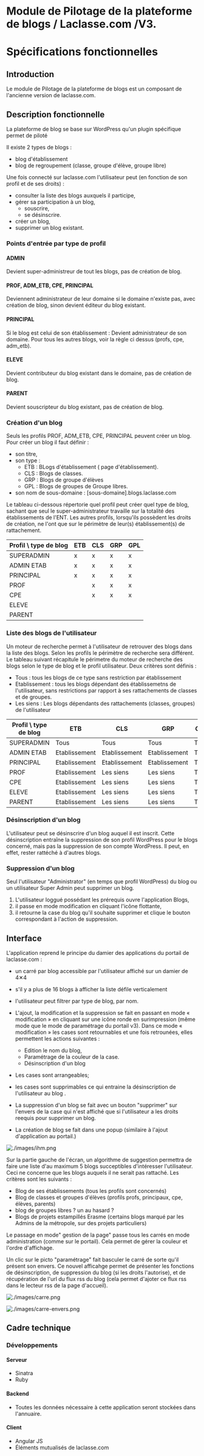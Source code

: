 # Module de Pilotage de la plateforme de blogs / Laclasse.com /V3.
# Spécifications fonctionnelles

## Introduction

Le module de Pilotage de la plateforme de blogs est un composant de l'ancienne version de laclasse.com. 

## Description fonctionnelle

La plateforme de blog se base sur WordPress qu'un plugin spécifique permet de piloté

Il existe 2 types de blogs :
* blog d'établissement
* blog de regroupement (classe, groupe d'élève, groupe libre)

Une fois connecté sur laclasse.com l'utilisateur peut (en fonction de son profil et de ses droits) :
* consulter la liste des blogs auxquels il participe,
* gérer sa participation à un blog,
  * souscrire,
  * se désinscrire.
* créer un blog,
* supprimer un blog existant.

### Points d'entrée par type de profil

#### ADMIN
Devient super-administreur de tout les blogs, pas de création de blog.

#### PROF, ADM_ETB, CPE, PRINCIPAL
Deviennent administrateur de leur domaine si le domaine n'existe pas, avec création de blog, sinon devient éditeur du blog existant.

#### PRINCIPAL
Si le blog est celui de son établissement : Devient administrateur de son domaine.
Pour tous les autres blogs, voir la règle ci dessus (profs, cpe, adm_etb).

#### ELEVE
Devient contributeur du blog existant dans le domaine, pas de création de blog.

#### PARENT
Devient souscripteur du blog existant, pas de création de blog.

### Création d'un blog
Seuls les profils PROF, ADM_ETB, CPE, PRINCIPAL peuvent créer un blog.
Pour créer un blog il faut définir :
* son titre,
* son type :
  - ETB : BLogs d'établissement ( page d'établissement).
  - CLS : Blogs de classes.
  - GRP : Blogs de groupe d'élèves
  - GPL : Blogs de groupes de Groupe libres.
* son nom de sous-domaine : [sous-domaine].blogs.laclasse.com

Le tableau ci-dessous répertorie quel profil peut créer quel type de blog, sachant que seul le super-administrateur travaille sur la totalité des établissements de l'ENT. Les autres profils, lorsqu'ils possèdent les droits de création, ne l'ont que sur le périmètre de leur(s) établissement(s) de rattachement.

| Profil \ type de blog | ETB | CLS | GRP | GPL | 
|-----------------------|-----|-----|-----|-----|
| SUPERADMIN | x | x | x | x |
| ADMIN ETAB | x | x | x | x |
| PRINCIPAL | x | x | x | x |
| PROF |   | x | x | x |
| CPE |   | x | x | x |
| ELEVE |   |   |   |   |
| PARENT |   |   |   |   |

 
### Liste des blogs de l'utilisateur
Un moteur de recherche permet à l'utilisateur de retrouver des blogs dans la liste des blogs.
Selon les profils le périmètre de recherche sera différent.
Le tableau suivant récapitule le périmetre du moteur de recherche des blogs selon le type de blog et le profil utilisateur.
Deux critères sont définis :
 - Tous : tous les blogs de ce type sans restriction par établissement
 - Etablissement : tous les blogs dépendant des établissemetns de l'utilisateur, sans restrictions par rapport à ses rattachements de classes et de groupes.
 - Les siens : Les blogs dépendants des rattachements (classes, groupes) de l'utilisateur

| Profil \ type de blog | ETB | CLS | GRP | GPL | 
|-----------------------|-----|-----|-----|-----|
| SUPERADMIN | Tous | Tous | Tous | Tous |
| ADMIN ETAB | Etablissement | Etablissement | Etablissement | Tous |
| PRINCIPAL | Etablissement | Etablissement | Etablissement | Tous |
| PROF | Etablissement | Les siens | Les siens | Tous |
| CPE | Etablissement | Les siens | Les siens | Tous |
| ELEVE | Etablissement | Les siens | Les siens | Tous |
| PARENT | Etablissement | Les siens | Les siens | Tous |

### Désinscription d'un blog
L'utilisateur peut se désinscrire d'un blog auquel il est inscrit. Cette désinscription entraîne la suppression de son profil WordPress pour le blogs concerné, mais pas la suppression de son compte WordPress. Il peut, en effet, rester rattéché à d'autres blogs.

### Suppression d'un blog
Seul l'utilisateur "Administrator" (en temps que profil WordPress) du blog ou un utilisateur Super Admin peut supprimer un blog.

1. L'utilisateur loggué possédant les prérequis ouvre l'application Blogs,
2. il passe en mode modification en cliquant l'icône flottante,
3. il retourne la case du blog qu'il souhaite supprimer et clique le bouton correspondant à l'action de suppression.

## Interface

L'application reprend le principe du damier des applications du portail de laclasse.com :
* un carré par blog accessible par l'utilisateur affiché sur un damier de 4✕4
* s'il y a plus de 16 blogs à afficher la liste défile verticalement
* l'utilisateur peut filtrer par type de blog, par nom.
* L'ajout, la modification et la suppression se fait en passant en mode « modification » en cliquant sur une icône ronde en surimpression (même mode que le mode de paramétrage du portail v3). 
Dans ce mode « modification » les cases sont retournables et une fois retrounées, elles permettent les actions suivantes :
    - Edition le nom du blog, 
    - Paramétrage de la couleur de la case.
    - Désinscription d'un blog
   
* Les cases sont arrangeables; 
* les cases sont supprimables ce qui entraine la désinscription de l'utilisateur au blog .
* La suppression d'un blog se fait avec un bouton "supprimer" sur l'envers de la case qui n'est affiché que si l'utilisateur a les droits reequis pour supprimer un blog. 
* La création de blog se fait dans une popup (similaire à l'ajout d'application au portail.)

![./images/ihm.png](./images/ihm.png)

Sur la partie gauche de l'écran, un algorithme de suggestion permettra de faire une liste d'au maximum 5 blogs succeptibles d'intéresser l'utilisateur. Ceci ne concerne que les blogs auquels il ne serait pas rattaché. Les critères sont les suivants :
- Blog de ses établissements (tous les profils sont concernés)
- Blog de classes et groupes d'élèves (profils profs, principaux, cpe, élèves, parents)
- blog de groupes libres ? un au hasard ? 
- Blogs de projets estampillés Erasme (certains blogs marqué par les Admins de la métropole, sur des projets particuliers)

Le passage en mode" gestion de la page" passe tous les carrés en mode administration (comme sur le portail).
Cela permet de gérer la couleur et l'ordre d'affichage.

Un clic sur le picto "paramétrage" fait basculer le carré de sorte qu'il présent son envers. Ce nouvel afficahge permet de présenter les fonctions de désinscription, de suppression du blog (si les droits l'autorise), et de récupération de l'url du flux rss du blog (cela permet d'ajoter ce flux rss dans le lecteur rss de la page d'accueil).

![./images/carre.png](./images/carre.png)

![./images/carre-envers.png](./images/-envers.png)

## Cadre technique

### Développements

#### Serveur

  - Sinatra
  - Ruby

#### Backend

  - Toutes les données nécessaire à cette application seront stockées dans l'annuaire.

#### Client

  - Angular JS
  - Éléments mutualisés de laclasse.com
